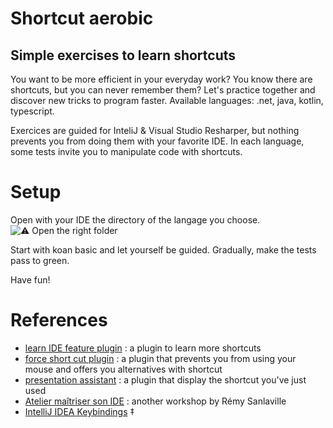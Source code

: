 Shortcut aerobic
===
Simple exercises to learn shortcuts
--

You want to be more efficient in your everyday work? 
You know there are shortcuts, but you can never remember them?
Let's practice together and discover new tricks to program faster. 
Available languages: .net, java, kotlin, typescript.

Exercices are guided for InteliJ & Visual Studio Resharper, 
but nothing prevents you from doing them with your favorite IDE.
In each language, some tests invite you to manipulate code with shortcuts.

# Setup

Open with your IDE the directory of the langage you choose.
![⚠️ Open the right folder](setup.png)

Start with koan basic and let yourself be guided.
Gradually, make the tests pass to green.

Have fun!

# References
- [learn IDE feature plugin](https://plugins.jetbrains.com/plugin/8554-ide-features-trainer) : a plugin to learn more shortcuts
- [force short cut plugin](https://plugins.jetbrains.com/plugin/8357-force-shortcuts) : a plugin that prevents you from using your mouse and offers you alternatives with shortcut
- [presentation assistant](https://plugins.jetbrains.com/plugin/7345-presentation-assistant) : a plugin that display the shortcut you've just used
- [Atelier maîtriser son IDE](https://github.com/sanlaville/master-your-ide) : another workshop by Rémy Sanlaville
- [IntelliJ IDEA Keybindings](https://marketplace.visualstudio.com/items?itemName=k--kato.intellij-idea-keybindings) ‡
